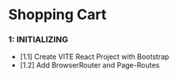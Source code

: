 # Shopping Cart

### 1: INITIALIZING

- [1.1] Create VITE React Project with Bootstrap
- [1.2] Add BrowserRouter and Page-Routes
